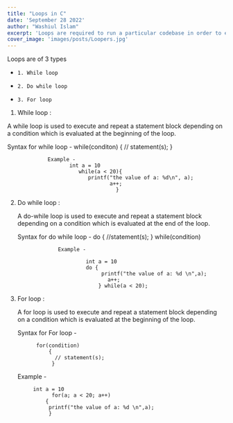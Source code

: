 ```yaml
---
title: "Loops in C"
date: 'September 28 2022'
author: "Washiul Islam"
excerpt: 'Loops are required to run a particular codebase in order to execute a certain task'
cover_image: 'images/posts/Loopers.jpg'
---
```


Loops are of 3 types 
 -     1. While loop
 -     2. Do while loop
 -     3. For loop

        
1. While loop :

 A while loop is used to execute and repeat a statement block depending on 
 a condition which is evaluated at the beginning of the loop.


Syntax for while loop -
                       while(conditon) {
                        // statement(s);
                           }
                                    
                 Example -
                        int a = 10
                           while(a < 20){
                              printf("the value of a: %d\n", a);
                                     a++;
                                       }



2. Do while loop :

    A do-while loop is used to execute and repeat a statement block depending 
    on a condition which is evaluated at the end of the loop.

     Syntax for do while loop -
                               do {
                                    //statement(s);
                                    } while(condition)

                    Example -

                             int a = 10
                             do {
                                  printf("the value of a: %d \n",a);
                                    a++;
                                 } while(a < 20);


3. For loop :

    A for loop is used to execute and repeat a statement block depending 
     on a condition which is evaluated at the beginning of the loop.

    Syntax for For loop -

             for(condition)
                 {
                   // statement(s);
                  }
                     
      Example -

            int a = 10
                  for(a; a < 20; a++)
                {
                 printf("the value of a: %d \n",a);
                 }